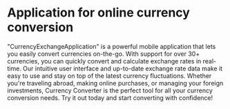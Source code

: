 # Application for online currency conversion
"CurrencyExchangeApplication" is a powerful mobile application that lets you easily convert currencies on-the-go. With support for over 30+ currencies, you can quickly convert and calculate exchange rates in real-time. Our intuitive user interface and up-to-date exchange rate data make it easy to use and stay on top of the latest currency fluctuations. Whether you're traveling abroad, making online purchases, or managing your foreign investments, Currency Converter is the perfect tool for all your currency conversion needs. Try it out today and start converting with confidence!
